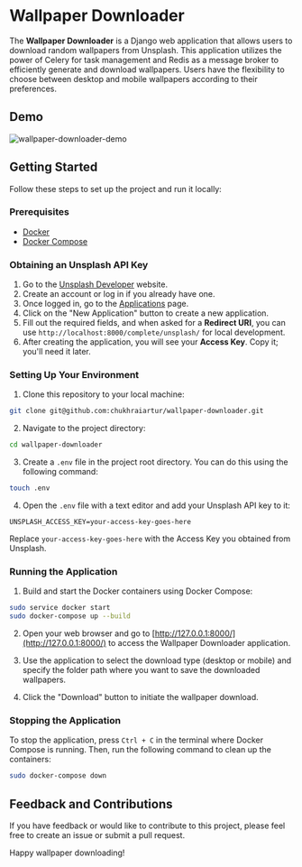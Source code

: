 # Wallpaper Downloader

The **Wallpaper Downloader** is a Django web application that allows users to download random wallpapers from Unsplash. This application utilizes the power of Celery for task management and Redis as a message broker to efficiently generate and download wallpapers. Users have the flexibility to choose between desktop and mobile wallpapers according to their preferences.

## Demo

![wallpaper-downloader-demo](https://github.com/chukhraiartur/wallpaper-downloader/assets/81998012/0fbe5cab-96fa-4f87-a490-75a5af1fc411)

## Getting Started

Follow these steps to set up the project and run it locally:

### Prerequisites

- [Docker](https://docs.docker.com/get-docker/)
- [Docker Compose](https://docs.docker.com/compose/install/)

### Obtaining an Unsplash API Key

1. Go to the [Unsplash Developer](https://unsplash.com/developers) website.
2. Create an account or log in if you already have one.
3. Once logged in, go to the [Applications](https://unsplash.com/oauth/applications) page.
4. Click on the "New Application" button to create a new application.
5. Fill out the required fields, and when asked for a **Redirect URI**, you can use `http://localhost:8000/complete/unsplash/` for local development.
6. After creating the application, you will see your **Access Key**. Copy it; you'll need it later.

### Setting Up Your Environment

1. Clone this repository to your local machine:

```bash
git clone git@github.com:chukhraiartur/wallpaper-downloader.git
```

2. Navigate to the project directory:

```bash
cd wallpaper-downloader
```

3. Create a `.env` file in the project root directory. You can do this using the following command:

```bash
touch .env
```

4. Open the `.env` file with a text editor and add your Unsplash API key to it:

```env
UNSPLASH_ACCESS_KEY=your-access-key-goes-here
```

Replace `your-access-key-goes-here` with the Access Key you obtained from Unsplash.

### Running the Application

1. Build and start the Docker containers using Docker Compose:

```bash
sudo service docker start
sudo docker-compose up --build
```

2. Open your web browser and go to [http://127.0.0.1:8000/](http://127.0.0.1:8000/) to access the Wallpaper Downloader application.

3. Use the application to select the download type (desktop or mobile) and specify the folder path where you want to save the downloaded wallpapers.

4. Click the "Download" button to initiate the wallpaper download.

### Stopping the Application

To stop the application, press `Ctrl + C` in the terminal where Docker Compose is running. Then, run the following command to clean up the containers:

```bash
sudo docker-compose down
```

## Feedback and Contributions

If you have feedback or would like to contribute to this project, please feel free to create an issue or submit a pull request.

Happy wallpaper downloading!
